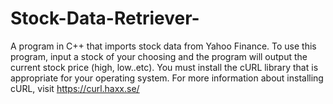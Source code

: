 # Stock-Data-Retriever-
A program in C++ that imports stock data from Yahoo Finance. To use this program, input a stock of your choosing and the program will output the current stock price (high, low..etc). You must install the cURL library that is appropriate for your operating system. For more information about installing cURL, visit https://curl.haxx.se/
